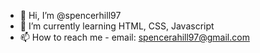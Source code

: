 - 👋 Hi, I’m @spencerhill97
- 🌱 I’m currently learning HTML, CSS, Javascript
- 📫 How to reach me - email: spencerahill97@gmail.com

<!---
spencerhill97/spencerhill97 is a ✨ special ✨ repository because its `README.md` (this file) appears on your GitHub profile.
You can click the Preview link to take a look at your changes.
--->
